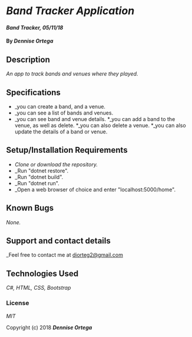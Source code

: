 # _Band Tracker Application_

#### _Band Tracker, 05/11/18_

#### By _**Dennise Ortega**_

## Description

_An app to track bands and venues where they played._

## Specifications
* _you can create a band, and a venue.
* _you can see a list of bands and venues.
* _you can see band and venue details.
*_you can add a band to the venue, as well as delete.
*_you can also delete a venue.
*_you can also update the details of a band or venue.

## Setup/Installation Requirements

* _Clone or download the repository._
* _Run "dotnet restore".
* _Run "dotnet build".
* _Run "dotnet run".
* _Open a web browser of choice and enter "localhost:5000/home".

## Known Bugs

_None._

## Support and contact details

_Feel free to contact me at diorteg2@gmail.com

## Technologies Used

_C#, HTML, CSS, Bootstrap_

### License

*MIT*

Copyright (c) 2018 **_Dennise Ortega_**
